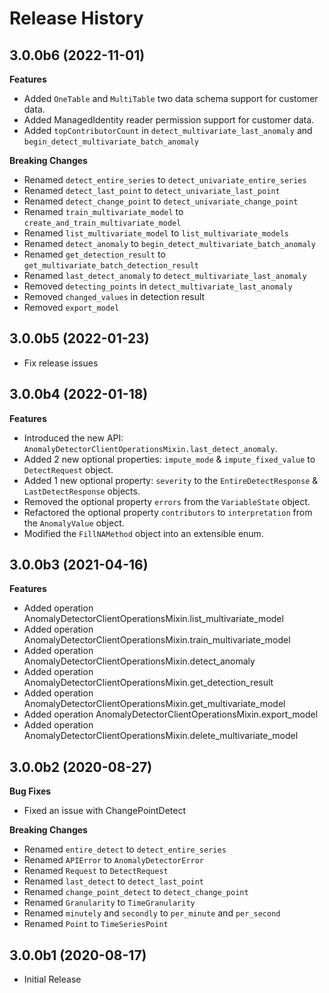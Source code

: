 # Release History

## 3.0.0b6 (2022-11-01)
  **Features**
  - Added `OneTable` and `MultiTable` two data schema support for customer data.
  - Added ManagedIdentity reader permission support for customer data.
  - Added `topContributorCount` in `detect_multivariate_last_anomaly` and `begin_detect_multivariate_batch_anomaly`

  **Breaking Changes**
  - Renamed `detect_entire_series` to `detect_univariate_entire_series`
  - Renamed `detect_last_point` to `detect_univariate_last_point`
  - Renamed `detect_change_point` to `detect_univariate_change_point`
  - Renamed `train_multivariate_model` to `create_and_train_multivariate_model`
  - Renamed `list_multivariate_model` to `list_multivariate_models`
  - Renamed `detect_anomaly` to `begin_detect_multivariate_batch_anomaly`
  - Renamed `get_detection_result` to `get_multivariate_batch_detection_result`
  - Renamed `last_detect_anomaly` to `detect_multivariate_last_anomaly`
  - Removed `detecting_points` in `detect_multivariate_last_anomaly`
  - Removed `changed_values` in detection result
  - Removed `export_model`

## 3.0.0b5 (2022-01-23)

  - Fix release issues

## 3.0.0b4 (2022-01-18)

  **Features**
  - Introduced the new API: `AnomalyDetectorClientOperationsMixin.last_detect_anomaly`.
  - Added 2 new optional properties: `impute_mode` & `impute_fixed_value` to `DetectRequest` object.
  - Added 1 new optional property: `severity` to the `EntireDetectResponse` & `LastDetectResponse` objects.
  - Removed the optional property `errors` from the `VariableState` object.
  - Refactored the optional property `contributors` to `interpretation` from the `AnomalyValue` object.
  - Modified the `FillNAMethod` object into an extensible enum.

## 3.0.0b3 (2021-04-16)

  **Features**
  - Added operation AnomalyDetectorClientOperationsMixin.list_multivariate_model
  - Added operation AnomalyDetectorClientOperationsMixin.train_multivariate_model
  - Added operation AnomalyDetectorClientOperationsMixin.detect_anomaly
  - Added operation AnomalyDetectorClientOperationsMixin.get_detection_result
  - Added operation AnomalyDetectorClientOperationsMixin.get_multivariate_model
  - Added operation AnomalyDetectorClientOperationsMixin.export_model
  - Added operation AnomalyDetectorClientOperationsMixin.delete_multivariate_model

## 3.0.0b2 (2020-08-27)

  **Bug Fixes**
  - Fixed an issue with ChangePointDetect

  **Breaking Changes**
  - Renamed `entire_detect` to `detect_entire_series`
  - Renamed `APIError` to `AnomalyDetectorError`
  - Renamed `Request` to `DetectRequest`
  - Renamed `last_detect` to `detect_last_point`
  - Renamed `change_point_detect` to `detect_change_point`
  - Renamed `Granularity` to `TimeGranularity`
  - Renamed `minutely` and `secondly` to `per_minute` and `per_second`
  - Renamed `Point` to `TimeSeriesPoint`


## 3.0.0b1 (2020-08-17)

  - Initial Release
